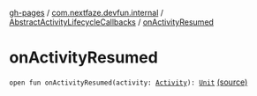 [gh-pages](../../index.md) / [com.nextfaze.devfun.internal](../index.md) / [AbstractActivityLifecycleCallbacks](index.md) / [onActivityResumed](./on-activity-resumed.md)

# onActivityResumed

`open fun onActivityResumed(activity: `[`Activity`](https://developer.android.com/reference/android/app/Activity.html)`): `[`Unit`](https://kotlinlang.org/api/latest/jvm/stdlib/kotlin/-unit/index.html) [(source)](https://github.com/NextFaze/dev-fun/tree/master/devfun-internal/src/main/java/com/nextfaze/devfun/internal/ActivityCallbacks.kt#L19)